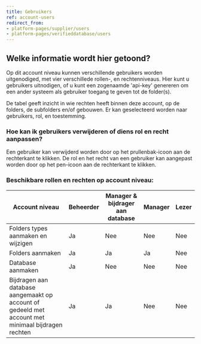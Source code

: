 ```yaml
---
title: Gebruikers
ref: account-users
redirect_from:
- platform-pages/supplier/users
- platform-pages/verifieddatabase/users
---
```


## Welke informatie wordt hier getoond?
Op dit account niveau kunnen verschillende gebruikers worden uitgenodiged, met vier verschillede rollen-, en rechtenniveaus. Hier kunt u gebruikers uitnodigen, of u kunt een zogenaamde 'api-key' genereren om een ander systeem als gebruiker toegang te geven tot de folder(s).

De tabel geeft inzicht in wie rechten heeft binnen deze account, op de folders, de subfolders en/of gebouwen. Er kan geselecteerd worden naar gebruikers, rol, en toestemming.


### Hoe kan ik gebruikers verwijderen of diens rol en recht aanpassen?
Een gebruiker kan verwijderd worden door op het prullenbak-icoon aan de rechterkant te klikken.
De rol en het recht van een gebruiker kan aangepast worden door op het pen-icoon aan de rechterkant te klikken.


### Beschikbare rollen en rechten op account niveau:

| Account niveau                     | Beheerder | Manager & bijdrager aan database | Manager | Lezer |
|-|-|-|-|-|
| Folders types aanmaken en wijzigen | Ja        | Nee | Nee    | Nee   |
| Folders aanmaken                   | Ja        | Ja | Ja      | Nee   |
| Database aanmaken | Ja | Nee | Nee | Nee
| Bijdragen aan database aangemaakt op account of gedeeld met account met minimaal bijdragen rechten | Ja | Ja | Nee | Nee
